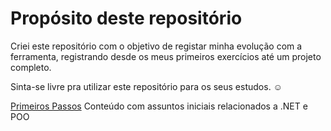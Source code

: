 # Propósito deste repositório
Criei este repositório com o objetivo de registar minha evolução com a ferramenta, registrando desde os meus primeiros exercícios até um projeto completo.<br>

Sinta-se livre pra utilizar este repositório para os seus estudos. ☺️

[Primeiros Passos]([https://www.google.com](https://github.com/Ry00sh1/Estudando-.NET/tree/main/Primeiros%20passos))
Conteúdo com assuntos iniciais relacionados a .NET e POO
